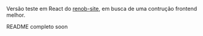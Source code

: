
Versão teste em React do [renob-site](https://github.com/matheuscalbqq/renob-site), em busca de uma contrução frontend melhor.

README completo soon
